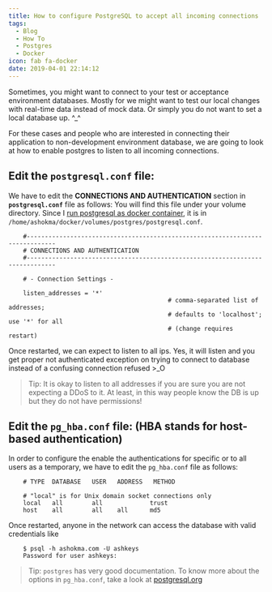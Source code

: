 ```yaml
---
title: How to configure PostgreSQL to accept all incoming connections
tags:
  - Blog
  - How To
  - Postgres
  - Docker
icon: fab fa-docker
date: 2019-04-01 22:14:12
---
```



Sometimes, you might want to connect to your test or acceptance environment databases. Mostly for we might want to test our local changes with real-time data instead of mock data. Or simply you do not want to set a local database up. ^\_^

For these cases and people who are interested in connecting their application to non-development environment database, we are going to look at how to enable postgres to listen to all incoming connections.

## Edit the `postgresql.conf` file:

We have to edit the **CONNECTIONS AND AUTHENTICATION** section in **`postgresql.conf`** file as follows:
You will find this file under your volume directory. Since I [run postgresql as docker container](/2019/03/17/Run-Postgres-as-Docker-container/), it is in `/home/ashokma/docker/volumes/postgres/postgresql.conf`.

```
    #------------------------------------------------------------------------------
    # CONNECTIONS AND AUTHENTICATION
    #------------------------------------------------------------------------------

    # - Connection Settings -

    listen_addresses = '*'
                                            # comma-separated list of addresses;
                                            # defaults to 'localhost'; use '*' for all
                                            # (change requires restart)
```

Once restarted, we can expect to listen to all ips. Yes, it will listen and you get proper not authenticated exception on trying to connect to database instead of a confusing connection refused >\_O

> Tip: It is okay to listen to all addresses if you are sure you are not expecting a DDoS to it. At least, in this way people know the DB is up but they do not have permissions!

## Edit the `pg_hba.conf` file: (HBA stands for host-based authentication)

In order to configure the enable the authentications for specific or to all users as a temporary, we have to edit the `pg_hba.conf` file as follows:

```
    # TYPE  DATABASE   USER   ADDRESS   METHOD

    # "local" is for Unix domain socket connections only
    local   all        all             trust
    host    all        all    all      md5
```

Once restarted, anyone in the network can access the database with valid credentials like

```
    $ psql -h ashokma.com -U ashkeys
    Password for user ashkeys:
```

> Tip: `postgres` has very good documentation. To know more about the options in `pg_hba.conf`, take a look at [postgresql.org](//www.postgresql.org/docs/9.1/auth-pg-hba-conf.html)
